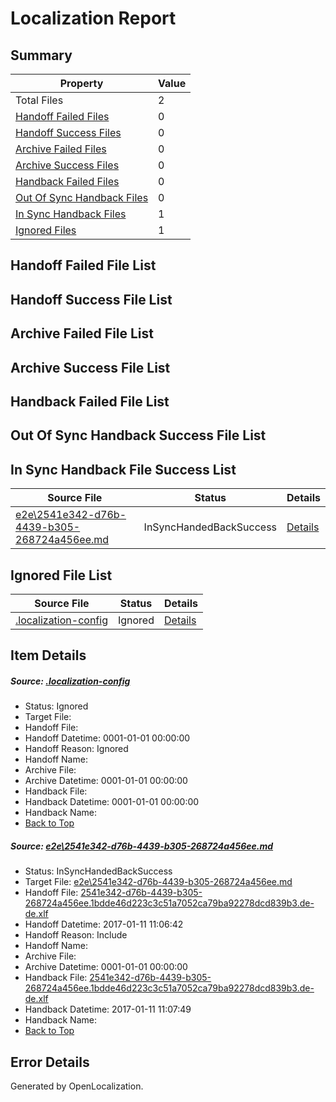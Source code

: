 # <a name='report-top'></a> Localization Report

## Summary
 Property | Value 
 -------- | ----- 
 Total Files | 2
[ Handoff Failed Files ](#handoff-failed-list)| 0
[ Handoff Success Files ](#handoff-success-list)| 0
[ Archive Failed Files ](#archive-failed-list)| 0
[ Archive Success Files ](#archive-success-list)| 0
[ Handback Failed Files ](#handback-failed-list)| 0
[ Out Of Sync Handback Files ](#outofsync-handback-success-list)| 0
[ In Sync Handback Files ](#insync-handback-success-list)| 1
[ Ignored Files ](#ignored-list)| 1

## <a name='handoff-failed-list'></a> Handoff Failed File List

## <a name='handoff-success-list'></a> Handoff Success File List

## <a name='archive-failed-list'></a> Archive Failed File List

## <a name='archive-success-list'></a> Archive Success File List

## <a name='handback-failed-list'></a> Handback Failed File List

## <a name='outofsync-handback-success-list'></a> Out Of Sync Handback Success File List

## <a name='insync-handback-success-list'></a> In Sync Handback File Success List
 Source File | Status | Details 
 ----------- | ------ | ------- 
 [e2e\2541e342-d76b-4439-b305-268724a456ee.md](https://github.com/OpenLocalizationTestOrg/ol-test0/blob/c544789b34aa21adf4629c7ec11ce072f21c082d/e2e/2541e342-d76b-4439-b305-268724a456ee.md) | InSyncHandedBackSuccess | [Details](#3b42c5a6814b2b66866e10d022eba6d886ec3be41)

## <a name='ignored-list'></a> Ignored File List
 Source File | Status | Details 
 ----------- | ------ | ------- 
 [.localization-config](https://github.com/OpenLocalizationTestOrg/ol-test0/blob/c544789b34aa21adf4629c7ec11ce072f21c082d/.localization-config) | Ignored | [Details](#cb0632cf59c1387fc1742bfb9fa3c47f87e2e5c90)

## Item Details
##### <a name='cb0632cf59c1387fc1742bfb9fa3c47f87e2e5c90'></a> Source: [.localization-config](https://github.com/OpenLocalizationTestOrg/ol-test0/blob/c544789b34aa21adf4629c7ec11ce072f21c082d/.localization-config)
* Status: Ignored
* Target File: 
* Handoff File: 
* Handoff Datetime: 0001-01-01 00:00:00
* Handoff Reason: Ignored
* Handoff Name: 
* Archive File: 
* Archive Datetime: 0001-01-01 00:00:00
* Handback File: 
* Handback Datetime: 0001-01-01 00:00:00
* Handback Name: 
* [Back to Top](#report-top)

##### <a name='3b42c5a6814b2b66866e10d022eba6d886ec3be41'></a> Source: [e2e\2541e342-d76b-4439-b305-268724a456ee.md](https://github.com/OpenLocalizationTestOrg/ol-test0/blob/c544789b34aa21adf4629c7ec11ce072f21c082d/e2e/2541e342-d76b-4439-b305-268724a456ee.md)
* Status: InSyncHandedBackSuccess
* Target File: [e2e\2541e342-d76b-4439-b305-268724a456ee.md](https://github.com/OpenLocalizationTestOrg/ol-test0-dede/blob/ad790334cba5e1fafbecfdd7d3387419911061d3/e2e/2541e342-d76b-4439-b305-268724a456ee.md)
* Handoff File: [2541e342-d76b-4439-b305-268724a456ee.1bdde46d223c3c51a7052ca79ba92278dcd839b3.de-de.xlf](https://github.com/OpenLocalizationTestOrg/ol-test0-handoff/blob/b385c65e606c3b273dcffbf30b27b9c51c82fbd6/ol-handoff/OpenLocalizationTestOrg/ol-test0-dede/shujia/ht/2541e342-d76b-4439-b305-268724a456ee.1bdde46d223c3c51a7052ca79ba92278dcd839b3.de-de.xlf)
* Handoff Datetime: 2017-01-11 11:06:42
* Handoff Reason: Include
* Handoff Name: 
* Archive File: 
* Archive Datetime: 0001-01-01 00:00:00
* Handback File: [2541e342-d76b-4439-b305-268724a456ee.1bdde46d223c3c51a7052ca79ba92278dcd839b3.de-de.xlf](https://github.com/OpenLocalizationTestOrg/ol-test0-handback/blob/5db104b7ff2800e053fd613035d36637780f347a/ol-handback/OpenLocalizationTestOrg/ol-test0-dede/shujia/ht/2541e342-d76b-4439-b305-268724a456ee.1bdde46d223c3c51a7052ca79ba92278dcd839b3.de-de.xlf)
* Handback Datetime: 2017-01-11 11:07:49
* Handback Name: 
* [Back to Top](#report-top)


## Error Details

Generated by OpenLocalization.
